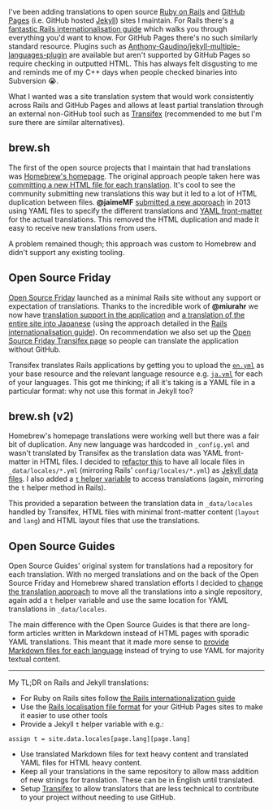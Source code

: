 I've been adding translations to open source [Ruby on Rails](http://rubyonrails.org) and [GitHub Pages](https://pages.github.com) (i.e. GitHub hosted [Jekyll](https://jekyllrb.com)) sites I maintain. For Rails there's [a fantastic Rails internationalisation guide](http://guides.rubyonrails.org/i18n.html) which walks you through everything you'd want to know. For GitHub Pages there's no such similarly standard resource. Plugins such as [Anthony-Gaudino/jekyll-multiple-languages-plugin](https://github.com/Anthony-Gaudino/jekyll-multiple-languages-plugin) are available but aren't supported by GitHub Pages so require checking in outputted HTML. This has always felt disgusting to me and reminds me of my C++ days when people checked binaries into Subversion 😭.

What I wanted was a site translation system that would work consistently across Rails and GitHub Pages and allows at least partial translation through an external non-GitHub tool such as [Transifex](https://www.transifex.com) (recommended to me but I'm sure there are similar alternatives).

## brew.sh

The first of the open source projects that I maintain that had translations was [Homebrew's homepage](https://brew.sh). The original approach people taken here was [committing a new HTML file for each translation](https://github.com/Homebrew/legacy-homebrew/pull/18660/files). It's cool to see the community submitting new translations this way but it led to a lot of HTML duplication between files. **@jaimeMF** [submitted a new approach](https://github.com/Homebrew/legacy-homebrew/pull/18972/files) in 2013 using YAML files to specify the different translations and [YAML front-matter](https://jekyllrb.com/docs/frontmatter/) for the actual translations. This removed the HTML duplication and made it easy to receive new translations from users.

A problem remained though; this approach was custom to Homebrew and didn't support any existing tooling.

## Open Source Friday

[Open Source Friday](https://opensourcefriday.com) launched as a minimal Rails site without any support or expectation of translations. Thanks to the incredible work of **@miurahr** we now have [translation support in the application](https://github.com/github/opensourcefriday/pull/138/files) and [a translation of the entire site into Japanese](https://github.com/github/opensourcefriday/pull/129/files) (using the approach detailed in the [Rails internationalisation guide](http://guides.rubyonrails.org/i18n.html)). On recommendation we also set up the [Open Source Friday Transifex page](https://www.transifex.com/github-open-source/open-source-friday) so people can translate the application without GitHub.

Transifex translates Rails applications by getting you to upload the [`en.yml`](https://github.com/github/opensourcefriday/blob/master/config/locales/en.yml) as your base resource and the relevant language resource e.g. [`ja.yml`](https://github.com/github/opensourcefriday/blob/master/config/locales/ja.yml) for each of your languages. This got me thinking; if all it's taking is a YAML file in a particular format: why not use this format in Jekyll too?

## brew.sh (v2)

Homebrew's homepage translations were working well but there was a fair bit of duplication. Any new language was hardcoded in `_config.yml` and wasn't translated by Transifex as the translation data was YAML front-matter in HTML files. I decided to [refactor this](https://github.com/Homebrew/brew.sh/pull/204/files) to have all locale files in `_data/locales/*.yml` (mirroring Rails' `config/locales/*.yml`) as [Jekyll data files](https://jekyllrb.com/docs/datafiles/). I also added a [`t` helper variable](https://github.com/Homebrew/brew.sh/blob/bc5a12b3c94335a577629dbeffe225d88c000a75/_layouts/index.html#L4) to access translations (again, mirroring the `t` helper method in Rails).

This provided a separation between the translation data in `_data/locales` handled by Transifex, HTML files with minimal front-matter content (`layout` and `lang`) and HTML layout files that use the translations.

## Open Source Guides

Open Source Guides' original system for translations had a repository for each translation. With no merged translations and on the back of the Open Source Friday and Homebrew shared translation efforts I decided to [change the translation approach](https://github.com/github/opensource.guide/pull/543/files) to move all the translations into a single repository, again add a `t` helper variable and use the same location for YAML translations in `_data/locales`.

The main difference with the Open Source Guides is that there are long-form articles written in Markdown instead of HTML pages with sporadic YAML translations. This meant that it made more sense to [provide Markdown files for each language](https://github.com/github/opensource.guide/tree/master/_articles/es) instead of trying to use YAML for majority textual content.

---

My TL;DR on Rails and Jekyll translations:

- For Ruby on Rails sites follow [the Rails internationalization guide](http://guides.rubyonrails.org/i18n.html)
- Use the [Rails localisation file format](https://github.com/github/opensource.guide/blob/master/_data/locales/en.yml) for your GitHub Pages sites to make it easier to use other tools
- Provide a Jekyll `t` helper variable with e.g.:
```liquid
assign t = site.data.locales[page.lang][page.lang]
```
- Use translated Markdown files for text heavy content and translated YAML files for HTML heavy content.
- Keep all your translations in the same repository to allow mass addition of new strings for translation. These can be in English until translated.
- Setup [Transifex](https://www.transifex.com) to allow translators that are less technical to contribute to your project without needing to use GitHub.
